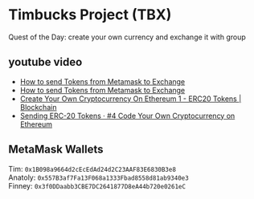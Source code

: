 # Timbucks Project (TBX)
Quest of the Day: create your own currency and exchange it with group 
## youtube video
* [How to send Tokens from Metamask to Exchange](https://www.youtube.com/watch?v=d5EipPVafsA)
* [How to send Tokens from Metamask to Exchange](https://www.youtube.com/watch?v=P2caxOsA_JE)
* [Create Your Own Cryptocurrency On Ethereum 1 - ERC20 Tokens | Blockchain](https://www.youtube.com/watch?v=JHrQ3l2tT78)
* [Sending ERC-20 Tokens · #4 Code Your Own Cryptocurrency on Ethereum](https://www.youtube.com/watch?v=uVUMyyiqFAI)
## MetaMask Wallets
Tim: `0x1B098a9664d2cEcEdAd24d2C23AAF83E6830B3e8`  
Anatoly: `0x557B3af7Fa13F068a1333Fbad8558d81ab9340e3`  
Finney: `0x3f0DDaabb3CBE7DC2641877D8eA44b720e0261eC`
